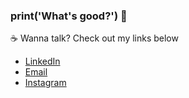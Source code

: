 ### print('What's good?') 🥳

☕ Wanna talk? Check out my links below

* [LinkedIn](https://www.linkedin.com/in/daevidvo/)
* [Email](mailto:daevidvo@gmail.com)
* [Instagram](https://www.instagram.com/daevidvo)

<!--
**daevidvo/daevidvo** is a ✨ _special_ ✨ repository because its `README.md` (this file) appears on your GitHub profile.

Here are some ideas to get you started:

- 🔭 I’m currently working on ...
- 🌱 I’m currently learning ...
- 👯 I’m looking to collaborate on ...
- 🤔 I’m looking for help with ...
- 💬 Ask me about ...
- 📫 How to reach me: ...
- 😄 Pronouns: ...
- ⚡ Fun fact: ...
-->
